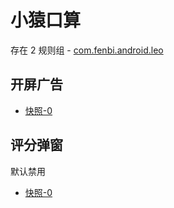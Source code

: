 # 小猿口算

存在 2 规则组 - [com.fenbi.android.leo](/src/apps/com.fenbi.android.leo.ts)

## 开屏广告

- [快照-0](https://i.gkd.li/import/13226136)

## 评分弹窗

默认禁用

- [快照-0](https://i.gkd.li/import/13226140)
